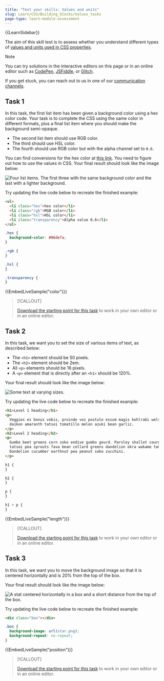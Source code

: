 ```yaml
---
title: "Test your skills: Values and units"
slug: Learn/CSS/Building_blocks/Values_tasks
page-type: learn-module-assessment
---
```


{{LearnSidebar}}

The aim of this skill test is to assess whether you understand different types of [values and units used in CSS properties](/en-US/docs/Learn/CSS/Building_blocks/Values_and_units).

> [!NOTE]
> You can try solutions in the interactive editors on this page or in an online editor such as [CodePen](https://codepen.io/), [JSFiddle](https://jsfiddle.net/), or [Glitch](https://glitch.com/).
>
> If you get stuck, you can reach out to us in one of our [communication channels](/en-US/docs/MDN/Community/Communication_channels).

## Task 1

In this task, the first list item has been given a background color using a hex color code. Your task is to complete the CSS using the same color in different formats, plus a final list item where you should make the background semi-opaque.

- The second list item should use RGB color.
- The third should use HSL color.
- The fourth should use RGB color but with the alpha channel set to `0.6`.

You can find conversions for the hex color at [this link](https://convertingcolors.com/hex-color-86DEFA.html). You need to figure out how to use the values in CSS. Your final result should look like the image below:

![Four list items. The first three with the same background color and the last with a lighter background.](mdn-value-color.png)

Try updating the live code below to recreate the finished example:

```html live-sample___color
<ul>
  <li class="hex">hex color</li>
  <li class="rgb">RGB color</li>
  <li class="hsl">HSL color</li>
  <li class="transparency">Alpha value 0.6</li>
</ul>
```

```css live-sample___color
.hex {
  background-color: #86defa;
}

.rgb {
}

.hsl {
}

.transparency {
}
```

{{EmbedLiveSample("color")}}

> [!CALLOUT]
>
> [Download the starting point for this task](https://github.com/mdn/css-examples/blob/main/learn/tasks/values/color-download.html) to work in your own editor or in an online editor.

## Task 2

In this task, we want you to set the size of various items of text, as described below:

- The `<h1>` element should be 50 pixels.
- The `<h2>` element should be 2em.
- All `<p>` elements should be 16 pixels.
- A `<p>` element that is directly after an `<h1>` should be 120%.

Your final result should look like the image below:

![Some text at varying sizes.](mdn-value-length.png)

Try updating the live code below to recreate the finished example:

```html live-sample___length
<h1>Level 1 heading</h1>
<p>
  Veggies es bonus vobis, proinde vos postulo essum magis kohlrabi welsh onion
  daikon amaranth tatsoi tomatillo melon azuki bean garlic.
</p>
<h2>Level 2 heading</h2>
<p>
  Gumbo beet greens corn soko endive gumbo gourd. Parsley shallot courgette
  tatsoi pea sprouts fava bean collard greens dandelion okra wakame tomato.
  Dandelion cucumber earthnut pea peanut soko zucchini.
</p>
```

```css live-sample___length
h1 {
}

h2 {
}

p {
}

h1 + p {
}
```

{{EmbedLiveSample("length")}}

> [!CALLOUT]
>
> [Download the starting point for this task](https://github.com/mdn/css-examples/blob/main/learn/tasks/values/length-download.html) to work in your own editor or in an online editor.

## Task 3

In this task, we want you to move the background image so that it is centered horizontally and is 20% from the top of the box.

Your final result should look like the image below:

![A stat centered horizontally in a box and a short distance from the top of the box.](mdn-value-position.png)

Try updating the live code below to recreate the finished example:

```html live-sample___position
<div class="box"></div>
```

```css live-sample___position
.box {
  background-image: url(star.png);
  background-repeat: no-repeat;
}
```

{{EmbedLiveSample("position")}}

> [!CALLOUT]
>
> [Download the starting point for this task](https://github.com/mdn/css-examples/blob/main/learn/tasks/values/position-download.html) to work in your own editor or in an online editor.
